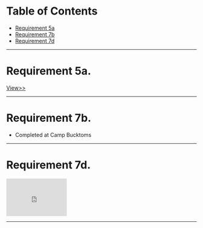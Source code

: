 <h1>Table of Contents</h1>

<ul>
<li><a href="zephyrcarter.github.io/#5a">Requirement 5a</a></li>
<li><a href="zephyrcarter.github.io/#7b">Requirement 7b</a></li>
<li><a href="zephyrcarter.github.io/#7d">Requirement 7d</a></li>
</ul>

<hr>

<div id="5a"><h1>Requirement 5a.</h1></div>

[View>>](https://zephyrcarter.github.io/SCOUTHUB/FIRSTCLASS/5a.html)
<hr>

<div id="7b"><h1>Requirement 7b.</h1></div>
<ul>
  <li>Completed at Camp Bucktoms</li>
</ul>
<hr>
<div id="7d"><h1>Requirement 7d.</h1></div>

<iframe width="160" height="99" src="https://youtube.com/embed/-gV0pQMKLq4" title="YouTube video player" frameborder="0" allow="accelerometer; autoplay; picture-in-picture; web-share" allowfullscreen></iframe>

<hr>
